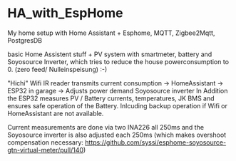 # HA_with_EspHome
My home setup with Home Assistant + Esphome, MQTT, Zigbee2Mqtt, PostgresDB

basic Home Assistent stuff + PV system with smartmeter, battery and Soyosource Inverter, which tries to reduce the house powerconsumption to 0. (zero feed/ Nulleinspeisung) :-)

"Hichi" Wifi IR reader transmits current consumption -> HomeAssistant -> ESP32 in garage -> Adjusts power demand Soyosource inverter
In Addition the ESP32 measures PV / Battery currents, temperatures, JK BMS and ensures safe operation of the Battery. Inlcuding backup operation if Wifi or HomeAssistant are not available.

Current measurements are done via two INA226 all 250ms and the Soyosource inverter is also adjusted each 250ms (which makes overshoot compensation necessary: https://github.com/syssi/esphome-soyosource-gtn-virtual-meter/pull/140)
